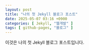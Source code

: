 ```yaml
---
layout: post
title: "나의 첫 Jekyll 블로그 포스트"
date: 2025-05-07 03:16 +0900
categories: [ Jekyll, "웹개발" ]
tags: [ github-pages, "블로그" ]
---
```


이것은 나의 첫 Jekyll 블로그 포스트입니다.
